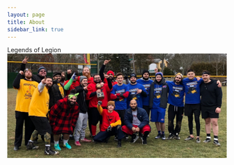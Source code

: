 ```yaml
---
layout: page
title: About
sidebar_link: true
---
```


<!-- <p class="message">What is </p> -->
<p>Legends of Legion 
<img src="group.png">
